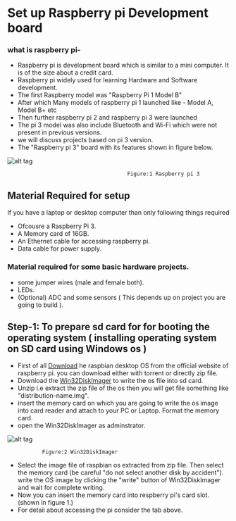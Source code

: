 # Set up Raspberry pi Development board

### what is raspberry pi-

* Raspberry pi is development board which is similar to a mini computer. It is of the size about a credit card.
* Raspberry pi widely used for learning Hardware and Software development. 
* The first Raspberry model was "Raspberry Pi 1 Model B"
* After which Many models of raspberry pi 1 launched like - Model A, Model B+ etc
* Then further raspberry pi 2 and raspberry pi 3 were launched
* The pi 3 model was also include Bluetooth and Wi-Fi which were not present in previous versions.
* we will discuss projects based on pi 3 version.
* The "Raspberry pi 3" board with its features shown in figure below.


![alt tag](https://i.stack.imgur.com/jAlDp.png)
                                          
                                          
                                          
                                          Figure:1 Raspberry pi 3

## Material Required for setup
If you have a laptop or desktop computer than only following things required
* Ofcousre a Raspberry Pi 3.
* A Memory card of 16GB.
* An Ethernet cable for accessing raspberry pi.
* Data cable for power supply.
### Material required for some basic hardware projects.
* some jumper wires (male and female both).
* LEDs.
* (Optional) ADC and some sensors ( This depends up on project you are going to build ).

## Step-1: To prepare sd card for for booting the operating system ( installing operating system on SD card using Windows os )
* First of all [Download](https://www.raspberrypi.org/downloads/raspbian/) he raspbian desktop OS from the official website of   raspberry pi. you can download either with torrent or directly zip file.
* Download the  [Win32DiskImager](https://sourceforge.net/projects/win32diskimager/) to write the os file into sd card.
* Unzip i.e extract the zip file of the os then you will get file something like "distribution-name.img".
* insert the memory card on which you are going to write the os image into card reader and attach to your PC or Laptop. Format the memory card.
* open the Win32DiskImager as adminstrator.

![alt tag](http://www.servethehome.com/wp-content/uploads/2013/03/Win32-Disk-Imager-Raspbian-Image-Selection-from-Synology-NAS.png)
                                            
                                            
               Figure:2 Win32DiskImager
* Select the image file of raspbian os extracted from zip file. Then select the memory card (be careful "do not select another disk by accident"). write the OS image by clicking the "write" button of Win32DiskImager and wait for complete writing.
* Now you can insert the memory card into respberry pi's card slot. (shown in figure 1.) 
* For detail about accessing the pi consider the tab above.
